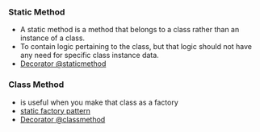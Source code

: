 ### Static Method

- A static method is a method that belongs to a class rather than an instance of a class.
- To contain logic pertaining to the class, but that logic should not have any need for specific class instance data.
- [Decorator @staticmethod](staticmethod.py)

### Class Method 
- is useful when you make that class as a factory
- [static factory pattern](https://stackoverflow.com/questions/929021/what-are-static-factory-methods/929273#929273)
- [Decorator @classmethod](classmethod.py)
